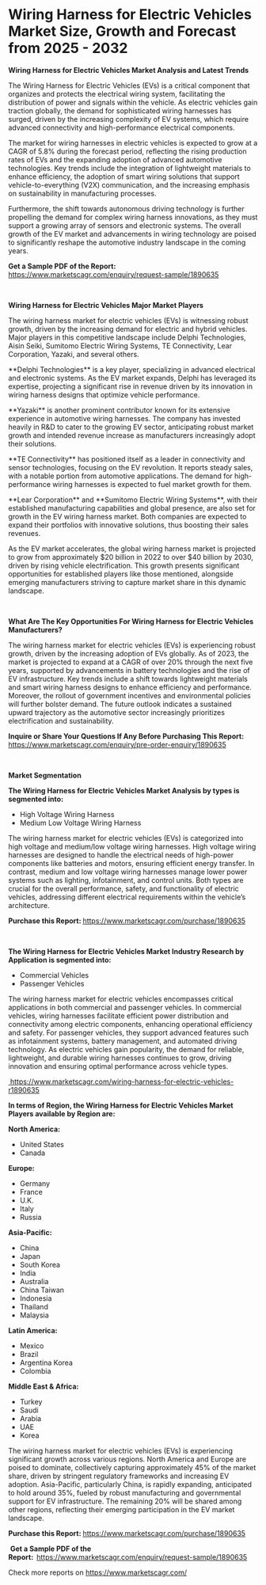 <p><h1>Wiring Harness for Electric Vehicles Market Size, Growth and Forecast from 2025 - 2032</h1></p><p><strong>Wiring Harness for Electric Vehicles Market Analysis and Latest Trends</strong></p>
<p><p>The Wiring Harness for Electric Vehicles (EVs) is a critical component that organizes and protects the electrical wiring system, facilitating the distribution of power and signals within the vehicle. As electric vehicles gain traction globally, the demand for sophisticated wiring harnesses has surged, driven by the increasing complexity of EV systems, which require advanced connectivity and high-performance electrical components.</p><p>The market for wiring harnesses in electric vehicles is expected to grow at a CAGR of 5.8% during the forecast period, reflecting the rising production rates of EVs and the expanding adoption of advanced automotive technologies. Key trends include the integration of lightweight materials to enhance efficiency, the adoption of smart wiring solutions that support vehicle-to-everything (V2X) communication, and the increasing emphasis on sustainability in manufacturing processes. </p><p>Furthermore, the shift towards autonomous driving technology is further propelling the demand for complex wiring harness innovations, as they must support a growing array of sensors and electronic systems. The overall growth of the EV market and advancements in wiring technology are poised to significantly reshape the automotive industry landscape in the coming years.</p></p>
<p><strong>Get a Sample PDF of the Report:&nbsp;</strong> <a href="https://www.marketscagr.com/enquiry/request-sample/1890635?utm_campaign=2822&utm_medium=2&utm_source=Github&utm_content=ia&utm_term=06042025&utm_id=wiring-harness-for-electric-vehicles">https://www.marketscagr.com/enquiry/request-sample/1890635</a></p>
<p>&nbsp;</p>
<p><strong>Wiring Harness for Electric Vehicles Major Market Players</strong></p>
<p><p>The wiring harness market for electric vehicles (EVs) is witnessing robust growth, driven by the increasing demand for electric and hybrid vehicles. Major players in this competitive landscape include Delphi Technologies, Aisin Seiki, Sumitomo Electric Wiring Systems, TE Connectivity, Lear Corporation, Yazaki, and several others.</p><p>**Delphi Technologies** is a key player, specializing in advanced electrical and electronic systems. As the EV market expands, Delphi has leveraged its expertise, projecting a significant rise in revenue driven by its innovation in wiring harness designs that optimize vehicle performance.</p><p>**Yazaki** is another prominent contributor known for its extensive experience in automotive wiring harnesses. The company has invested heavily in R&D to cater to the growing EV sector, anticipating robust market growth and intended revenue increase as manufacturers increasingly adopt their solutions.</p><p>**TE Connectivity** has positioned itself as a leader in connectivity and sensor technologies, focusing on the EV revolution. It reports steady sales, with a notable portion from automotive applications. The demand for high-performance wiring harnesses is expected to fuel market growth for them.</p><p>**Lear Corporation** and **Sumitomo Electric Wiring Systems**, with their established manufacturing capabilities and global presence, are also set for growth in the EV wiring harness market. Both companies are expected to expand their portfolios with innovative solutions, thus boosting their sales revenues.</p><p>As the EV market accelerates, the global wiring harness market is projected to grow from approximately $20 billion in 2022 to over $40 billion by 2030, driven by rising vehicle electrification. This growth presents significant opportunities for established players like those mentioned, alongside emerging manufacturers striving to capture market share in this dynamic landscape.</p></p>
<p>&nbsp;</p>
<p><strong>What Are The Key Opportunities For Wiring Harness for Electric Vehicles Manufacturers?</strong></p>
<p><p>The wiring harness market for electric vehicles (EVs) is experiencing robust growth, driven by the increasing adoption of EVs globally. As of 2023, the market is projected to expand at a CAGR of over 20% through the next five years, supported by advancements in battery technologies and the rise of EV infrastructure. Key trends include a shift towards lightweight materials and smart wiring harness designs to enhance efficiency and performance. Moreover, the rollout of government incentives and environmental policies will further bolster demand. The future outlook indicates a sustained upward trajectory as the automotive sector increasingly prioritizes electrification and sustainability.</p></p>
<p><strong>Inquire or Share Your Questions If Any Before Purchasing This Report:</strong> <a href="https://www.marketscagr.com/enquiry/pre-order-enquiry/1890635?utm_campaign=2822&utm_medium=2&utm_source=Github&utm_content=ia&utm_term=06042025&utm_id=wiring-harness-for-electric-vehicles">https://www.marketscagr.com/enquiry/pre-order-enquiry/1890635</a></p>
<p>&nbsp;</p>
<p><strong>Market Segmentation</strong></p>
<p><strong>The Wiring Harness for Electric Vehicles Market Analysis by types is segmented into:</strong></p>
<p><ul><li>High Voltage Wiring Harness</li><li>Medium Low Voltage Wiring Harness</li></ul></p>
<p><p>The wiring harness market for electric vehicles (EVs) is categorized into high voltage and medium/low voltage wiring harnesses. High voltage wiring harnesses are designed to handle the electrical needs of high-power components like batteries and motors, ensuring efficient energy transfer. In contrast, medium and low voltage wiring harnesses manage lower power systems such as lighting, infotainment, and control units. Both types are crucial for the overall performance, safety, and functionality of electric vehicles, addressing different electrical requirements within the vehicle’s architecture.</p></p>
<p><strong>Purchase this Report:&nbsp;</strong><a href="https://www.marketscagr.com/purchase/1890635?utm_campaign=2822&utm_medium=2&utm_source=Github&utm_content=ia&utm_term=06042025&utm_id=wiring-harness-for-electric-vehicles">https://www.marketscagr.com/purchase/1890635</a></p>
<p>&nbsp;</p>
<p><strong>The Wiring Harness for Electric Vehicles Market Industry Research by Application is segmented into:</strong></p>
<p><ul><li>Commercial Vehicles</li><li>Passenger Vehicles</li></ul></p>
<p><p>The wiring harness market for electric vehicles encompasses critical applications in both commercial and passenger vehicles. In commercial vehicles, wiring harnesses facilitate efficient power distribution and connectivity among electric components, enhancing operational efficiency and safety. For passenger vehicles, they support advanced features such as infotainment systems, battery management, and automated driving technology. As electric vehicles gain popularity, the demand for reliable, lightweight, and durable wiring harnesses continues to grow, driving innovation and ensuring optimal performance across vehicle types.</p></p>
<p><a href="https://www.marketscagr.com/wiring-harness-for-electric-vehicles-r1890635?utm_campaign=2822&utm_medium=2&utm_source=Github&utm_content=ia&utm_term=06042025&utm_id=wiring-harness-for-electric-vehicles">&nbsp;https://www.marketscagr.com/wiring-harness-for-electric-vehicles-r1890635</a></p>
<p><strong>In terms of Region, the Wiring Harness for Electric Vehicles Market Players available by Region are:</strong></p>
<p>
    <p> <strong> North America: </strong>
        <ul>
            <li>United States</li>
            <li>Canada</li>
        </ul>
        </p> 
    <p> <strong> Europe: </strong>
        <ul>
            <li>Germany</li>
            <li>France</li>
            <li>U.K.</li>
            <li>Italy</li>
            <li>Russia</li>
        </ul>
        </p> 
    <p> <strong> Asia-Pacific: </strong>
        <ul>
            <li>China</li>
            <li>Japan</li>
            <li>South Korea</li>
            <li>India</li>
            <li>Australia</li>
            <li>China Taiwan</li>
            <li>Indonesia</li>
            <li>Thailand</li>
            <li>Malaysia</li>
        </ul>
        </p> 
    <p> <strong> Latin America: </strong>
        <ul>
            <li>Mexico</li>
            <li>Brazil</li>
            <li>Argentina Korea</li>
            <li>Colombia</li>
        </ul>
        </p> 
    <p> <strong> Middle East & Africa: </strong>
        <ul>
            <li>Turkey</li>
            <li>Saudi</li>
            <li>Arabia</li>
            <li>UAE</li>
            <li>Korea</li>
        </ul>
    </p>
    </p>
<p><p>The wiring harness market for electric vehicles (EVs) is experiencing significant growth across various regions. North America and Europe are poised to dominate, collectively capturing approximately 45% of the market share, driven by stringent regulatory frameworks and increasing EV adoption. Asia-Pacific, particularly China, is rapidly expanding, anticipated to hold around 35%, fueled by robust manufacturing and governmental support for EV infrastructure. The remaining 20% will be shared among other regions, reflecting their emerging participation in the EV market landscape.</p></p>
<p><strong>Purchase this Report: </strong><a href="https://www.marketscagr.com/purchase/1890635?utm_campaign=2822&utm_medium=2&utm_source=Github&utm_content=ia&utm_term=06042025&utm_id=wiring-harness-for-electric-vehicles">https://www.marketscagr.com/purchase/1890635</a></p>
<p>&nbsp;<strong>Get a Sample PDF of the Report:&nbsp;&nbsp;</strong><a href="https://www.marketscagr.com/enquiry/request-sample/1890635?utm_campaign=2822&utm_medium=2&utm_source=Github&utm_content=ia&utm_term=06042025&utm_id=wiring-harness-for-electric-vehicles">https://www.marketscagr.com/enquiry/request-sample/1890635</a></p>
<p><strong></strong></p>
<p>Check more reports on <a href="https://www.marketscagr.com/?utm_campaign=2822&utm_medium=2&utm_source=Github&utm_content=ia&utm_term=06042025&utm_id=wiring-harness-for-electric-vehicles">https://www.marketscagr.com/</a></p>